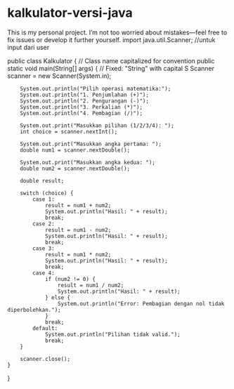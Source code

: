 # kalkulator-versi-java
This is my personal project. I’m not too worried about mistakes—feel free to fix issues or develop it further yourself.
import java.util.Scanner; //untuk input dari user

public class Kalkulator {  // Class name capitalized for convention
    public static void main(String[] args) {  // Fixed: "String" with capital S
        Scanner scanner = new Scanner(System.in);

        System.out.println("Pilih operasi matematika:");
        System.out.println("1. Penjumlahan (+)");
        System.out.println("2. Pengurangan (-)");
        System.out.println("3. Perkalian (*)");
        System.out.println("4. Pembagian (/)");

        System.out.print("Masukkan pilihan (1/2/3/4): ");
        int choice = scanner.nextInt();

        System.out.print("Masukkan angka pertama: ");
        double num1 = scanner.nextDouble();

        System.out.print("Masukkan angka kedua: ");
        double num2 = scanner.nextDouble();

        double result;

        switch (choice) {
            case 1:
                result = num1 + num2;
                System.out.println("Hasil: " + result);
                break;
            case 2:
                result = num1 - num2;
                System.out.println("Hasil: " + result);
                break;
            case 3:
                result = num1 * num2;
                System.out.println("Hasil: " + result);
                break;
            case 4:
                if (num2 != 0) {
                    result = num1 / num2;
                    System.out.println("Hasil: " + result);
                } else {
                    System.out.println("Error: Pembagian dengan nol tidak diperbolehkan.");
                }
                break;
            default:
                System.out.println("Pilihan tidak valid.");
                break;
        }

        scanner.close();
    }
}
